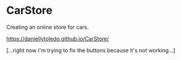 # CarStore
 Creating an online store for cars.

 https://daniellytoledo.github.io/CarStore/

[...right now I'm trying to fix the buttons because it's not working...]
